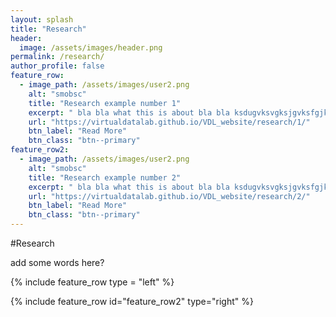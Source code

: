 ```yaml
---
layout: splash
title: "Research"
header:
  image: /assets/images/header.png
permalink: /research/
author_profile: false
feature_row:
  - image_path: /assets/images/user2.png
    alt: "smobsc"
    title: "Research example number 1"
    excerpt: " bla bla what this is about bla bla ksdugvksvgksjgvksfgjksagvkjdavkjdavbfkjk"
    url: "https://virtualdatalab.github.io/VDL_website/research/1/"
    btn_label: "Read More"
    btn_class: "btn--primary"
feature_row2:
  - image_path: /assets/images/user2.png
    alt: "smobsc"
    title: "Research example number 2"
    excerpt: " bla bla what this is about bla bla ksdugvksvgksjgvksfgjksagvkjdavkjdavbfkjk"
    url: "https://virtualdatalab.github.io/VDL_website/research/2/"
    btn_label: "Read More"
    btn_class: "btn--primary"
---
```


#Research

add some words here?

{% include feature_row type = "left" %}

{% include feature_row id="feature_row2" type="right" %}

